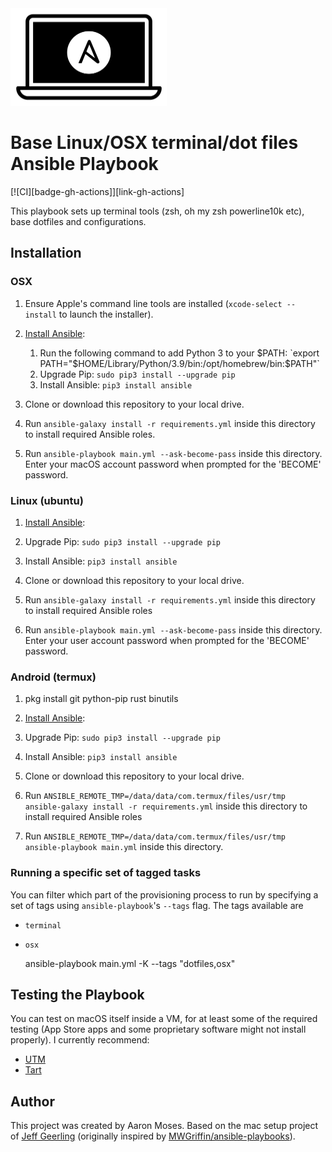 <img src="https://raw.githubusercontent.com/geerlingguy/mac-dev-playbook/master/files/Mac-Dev-Playbook-Logo.png" width="250" height="156" alt="Mac Dev Playbook Logo" />

# Base Linux/OSX terminal/dot files Ansible Playbook

[![CI][badge-gh-actions]][link-gh-actions]

This playbook sets up terminal tools (zsh, oh my zsh powerline10k etc), base dotfiles and configurations.

## Installation

### OSX

  1. Ensure Apple's command line tools are installed (`xcode-select --install` to launch the installer).
  2. [Install Ansible](https://docs.ansible.com/ansible/latest/installation_guide/index.html):

     1. Run the following command to add Python 3 to your $PATH: `export PATH="$HOME/Library/Python/3.9/bin:/opt/homebrew/bin:$PATH"`
     2. Upgrade Pip: `sudo pip3 install --upgrade pip`
     3. Install Ansible: `pip3 install ansible`

  3. Clone or download this repository to your local drive.
  4. Run `ansible-galaxy install -r requirements.yml` inside this directory to install required Ansible roles.
  5. Run `ansible-playbook main.yml --ask-become-pass` inside this directory. Enter your macOS account password when prompted for the 'BECOME' password.

### Linux (ubuntu)

1. [Install Ansible](https://docs.ansible.com/ansible/latest/installation_guide/index.html):

  1. Upgrade Pip: `sudo pip3 install --upgrade pip`
  2. Install Ansible: `pip3 install ansible`

2. Clone or download this repository to your local drive.
3. Run `ansible-galaxy install -r requirements.yml` inside this directory to install required Ansible roles
4. Run `ansible-playbook main.yml --ask-become-pass` inside this directory. Enter your user account password when prompted for the 'BECOME' password.

### Android (termux)

1. pkg install git python-pip rust binutils

2. [Install Ansible](https://docs.ansible.com/ansible/latest/installation_guide/index.html):

  1. Upgrade Pip: `sudo pip3 install --upgrade pip`
  2. Install Ansible: `pip3 install ansible`

3. Clone or download this repository to your local drive.
4. Run `ANSIBLE_REMOTE_TMP=/data/data/com.termux/files/usr/tmp ansible-galaxy install -r requirements.yml` inside this directory to install required Ansible roles
5. Run `ANSIBLE_REMOTE_TMP=/data/data/com.termux/files/usr/tmp ansible-playbook main.yml` inside this directory.

### Running a specific set of tagged tasks

You can filter which part of the provisioning process to run by specifying a set of tags using `ansible-playbook`'s `--tags` flag. The tags available are 
- `terminal`
- `osx`

    ansible-playbook main.yml -K --tags "dotfiles,osx"

## Testing the Playbook

You can test on macOS itself inside a VM, for at least some of the required testing (App Store apps and some proprietary software might not install properly). I currently recommend:

  - [UTM](https://mac.getutm.app)
  - [Tart](https://github.com/cirruslabs/tart)

## Author

This project was created by Aaron Moses. Based on the mac setup project of [Jeff Geerling](https://www.jeffgeerling.com/) (originally inspired by [MWGriffin/ansible-playbooks](https://github.com/MWGriffin/ansible-playbooks)).
